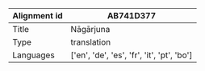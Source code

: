 |Alignment id | AB741D377
| --- | --- 
|Title | Nāgārjuna 
|Type | translation
|Languages | ['en', 'de', 'es', 'fr', 'it', 'pt', 'bo']